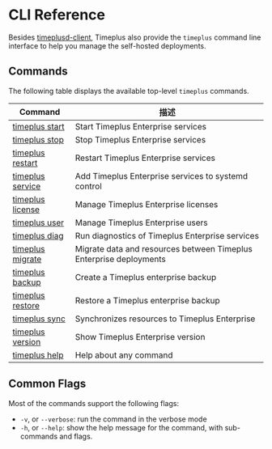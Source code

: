 # CLI Reference

Besides [timeplusd-client](/timeplusd-client), Timeplus also provide the `timeplus` command line interface to help you manage the self-hosted deployments.

## Commands

The following table displays the available top-level `timeplus` commands.

| Command                          | 描述                                                                 |
| -------------------------------- | ------------------------------------------------------------------ |
| [timeplus start](/cli-start)     | Start Timeplus Enterprise services                                 |
| [timeplus stop](/cli-stop)       | Stop Timeplus Enterprise services                                  |
| [timeplus restart](/cli-restart) | Restart Timeplus Enterprise services                               |
| [timeplus service](/cli-service) | Add Timeplus Enterprise services to systemd control                |
| [timeplus license](/cli-license) | Manage Timeplus Enterprise licenses                                |
| [timeplus user](/cli-user)       | Manage Timeplus Enterprise users                                   |
| [timeplus diag](/cli-diag)       | Run diagnostics of Timeplus Enterprise services                    |
| [timeplus migrate](/cli-migrate) | Migrate data and resources between Timeplus Enterprise deployments |
| [timeplus backup](/cli-backup)   | Create a Timeplus enterprise backup                                |
| [timeplus restore](/cli-backup)  | Restore a Timeplus enterprise backup                               |
| [timeplus sync](/cli-sync)       | Synchronizes resources to Timeplus Enterprise                      |
| [timeplus version](/cli-version) | Show Timeplus Enterprise version                                   |
| [timeplus help](/cli-help)       | Help about any command                                             |

## Common Flags

Most of the commands support the following flags:

- `-v`, or `--verbose`: run the command in the verbose mode
- `-h`, or `--help`: show the help message for the command, with sub-commands and flags.
